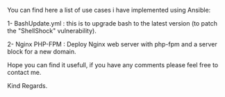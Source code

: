 You can find here a list of use cases i have implemented using Ansible:

1- BashUpdate.yml : this is to upgrade bash to the latest version (to patch the "ShellShock" vulnerability).

2- Nginx PHP-FPM : Deploy Nginx web server with php-fpm and a server block for a new domain.

Hope you can find it usefull, if you have any comments please feel free to contact me.

Kind Regards.
